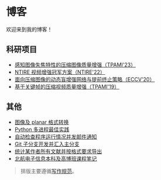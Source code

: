 # 博客

欢迎来到我的博客！

## 科研项目

- [感知图像失焦特性的压缩图像质量增强（TPAMI'23）](./posts/daqe.md)
- [NTIRE 视频增强冠军方案（NTIRE'22）](https://github.com/ryanxingql/winner-ntire22-vqe/blob/main/blog_zh.md)
- [面向压缩图像的动态盲增强网络与提前终止策略（ECCV'20）](https://github.com/ryanxingql/rbqe/blob/master/blog_zh.md)
- [基于关键帧的压缩视频质量增强（TPAMI'19）](https://github.com/ryanxingql/mfqev2.0/blob/master/blog_zh.md)

## 其他

- [图像及 planar 格式转换](./posts/convert_img_planar.md)
- [Python 多进程最佳实践](./posts/python_multiprocessing.md)
- [自动检查程序运行情况并发邮件通知](./posts/check_pid.md)
- [Git 子分支开发并汇入主分支](./posts/git_develop.md)
- [统计某作者所有文献并按格式要求导出](./posts/bib.md)
- [北航电子信息本科及高博班课程笔记](./posts/buaa.md)

> 排版主要遵循[写作规范](./posts/document_style.md)。

